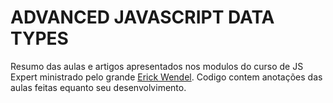 # ADVANCED JAVASCRIPT DATA TYPES

Resumo das aulas e artigos apresentados nos modulos do curso de JS Expert ministrado pelo grande [Erick Wendel](https://github.com/ErickWendel).
Codigo contem anotações das aulas feitas equanto seu desenvolvimento.
